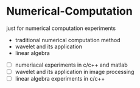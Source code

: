 # Numerical-Computation
just for numerical computation experiments

* traditional numerical computation method
* wavelet and its application
* linear algebra   

- [ ] numeriacal experiments in c/c++ and matlab
- [ ] wavelet and its application in image processing
- [ ] linear algebra experiments in c/c++  
